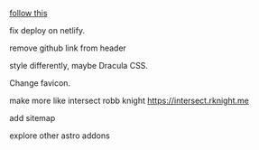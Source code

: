 [follow this](https://starlight.astro.build/getting-started/)

fix deploy on netlify.

remove github link from header

style differently, maybe Dracula CSS.

Change favicon.

make more like intersect robb knight https://intersect.rknight.me

add sitemap

explore other astro addons
